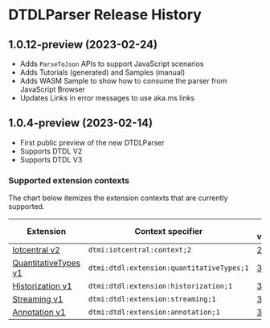 # DTDLParser Release History

## 1.0.12-preview (2023-02-24)

- Adds `ParseToJson` APIs to support JavaScript scenarios
- Adds Tutorials (generated) and Samples (manual)
- Adds WASM Sample to show how to consume the parser from JavaScript Browser
- Updates Links in error messages to use aka.ms links

## 1.0.4-preview (2023-02-14)

- First public preview of the new DTDLParser
- Supports DTDL V2 
- Supports DTDL V3

### Supported extension contexts

The chart below itemizes the extension contexts that are currently supported.

| Extension | Context specifier | DTDL versions |
| --- | --- | --- |
| [Iotcentral v2](https://github.com/Azure/opendigitaltwins-dtdl/blob/master/DTDL/v2/DTDL.iotcentral.v2.md) | `dtmi:iotcentral:context;2` | [2](https://github.com/Azure/opendigitaltwins-dtdl/blob/master/DTDL/v2/DTDL.v2.md) |
| [QuantitativeTypes v1](https://github.com/Azure/opendigitaltwins-dtdl/blob/master/DTDL/v3/DTDL.quantitativeTypes.v1.md) | `dtmi:dtdl:extension:quantitativeTypes;1` | [3](https://github.com/Azure/opendigitaltwins-dtdl/blob/master/DTDL/v3/DTDL.v3.md) |
| [Historization v1](https://github.com/Azure/opendigitaltwins-dtdl/blob/master/DTDL/v3/DTDL.historization.v1.md) | `dtmi:dtdl:extension:historization;1` | [3](https://github.com/Azure/opendigitaltwins-dtdl/blob/master/DTDL/v3/DTDL.v3.md) |
| [Streaming v1](https://github.com/Azure/opendigitaltwins-dtdl/blob/master/DTDL/v3/DTDL.streaming.v1.md) | `dtmi:dtdl:extension:streaming;1` | [3](https://github.com/Azure/opendigitaltwins-dtdl/blob/master/DTDL/v3/DTDL.v3.md) |
| [Annotation v1](https://github.com/Azure/opendigitaltwins-dtdl/blob/master/DTDL/v3/DTDL.annotation.v1.md) | `dtmi:dtdl:extension:annotation;1` | [3](https://github.com/Azure/opendigitaltwins-dtdl/blob/master/DTDL/v3/DTDL.v3.md) |